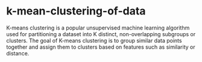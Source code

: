 # k-mean-clustering-of-data
K-means clustering is a popular unsupervised machine learning algorithm used for partitioning a dataset into K distinct, non-overlapping subgroups or clusters. The goal of K-means clustering is to group similar data points together and assign them to clusters based on features such as similarity or distance. 
